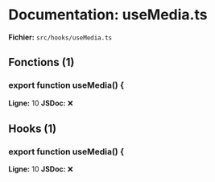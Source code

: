 # Documentation: useMedia.ts

**Fichier:** `src/hooks/useMedia.ts`

## Fonctions (1)

### export function useMedia() {
**Ligne:** 10
**JSDoc:** ❌

## Hooks (1)

### export function useMedia() {
**Ligne:** 10
**JSDoc:** ❌


